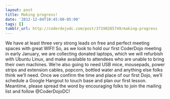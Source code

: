 ```yaml
---
layout: post
title: Making progress!
date: '2012-12-04T10:45:00-05:00'
tags: []
tumblr_url: http://coderdojodc.com/post/37190285749/making-progress
---
```

We have at least three very strong leads on free and perfect meeting spaces with great WIFI!
So, as we look to hold our first CoderDojo meeting in early January, we are collecting donated laptops, which we will refurbish with Ubuntu Linux, and make available to attendees who are unable to bring their own machines.
We’re also going to need USB mice, mousepads, power strips and extension cables, popcorn, bottled water and anything else folks think we’ll need.
Once we confirm the time and place of our first Dojo, we’ll schedule a Google Hangout to touch base and plan our first lesson.
Meantime, please spread the word by encouraging folks to join the mailing list and follow @CoderDojoDC!
